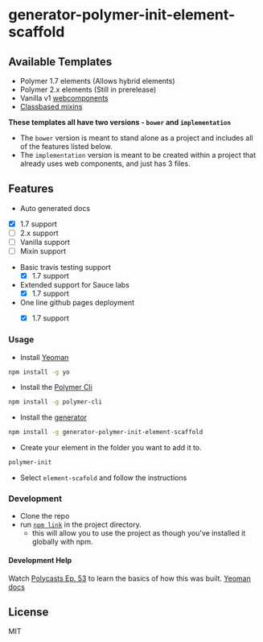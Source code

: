 # generator-polymer-init-element-scaffold

## Available Templates

- Polymer 1.7 elements (Allows hybrid elements)
- Polymer 2.x elements (Still in prerelease)
- Vanilla v1 [webcomponents](https://developers.google.com/web/fundamentals/getting-started/primers/customelements)
- [Classbased mixins](http://justinfagnani.com/2015/12/21/real-mixins-with-javascript-classes/)

**These templates all have two versions -  `bower` and `implementation`** 

- The `bower` version is meant to stand alone as a project and includes all of the features listed below.
- The `implementation` version is meant to be created within a project that already uses web components, and just has 3 files. 

## Features

- Auto generated docs 
 - [x] 1.7 support
 - [ ] 2.x support
 - [ ] Vanilla support
 - [ ] Mixin support
- Basic travis testing support
  - [x] 1.7 support
- Extended support for Sauce labs
  - [x] 1.7 support
- One line github pages deployment
  - [x] 1.7 support


### Usage

- Install [Yeoman](http://yeoman.io)

```bash
npm install -g yo
```
- Install the [Polymer Cli](https://github.com/Polymer/polymer-cli)
```bash
npm install -g polymer-cli
```

- Install the [generator](https://www.npmjs.com/package/generator-polymer-init-element-scaffold)
```bash
npm install -g generator-polymer-init-element-scaffold
```

- Create your element in the folder you want to add it to. 
```bash
polymer-init
```

- Select `element-scafold` and follow the instructions


### Development

- Clone the repo
- run [`npm link`](https://docs.npmjs.com/cli/link) in the project directory.
  - this will allow you to use the project as though you've installed it globally with npm.

#### Development Help


Watch [Polycasts Ep. 53](https://www.youtube.com/watch?v=A_OEdyhgnKc&list=PLNYkxOF6rcIDdS7HWIC_BYRunV6MHs5xo&index=1) to learn the basics of how this was built.
[Yeoman docs](http://yeoman.io/authoring/)

## License

MIT

